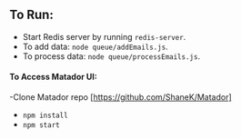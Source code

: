 ## To Run:
- Start Redis server by running `redis-server`.
- To add data: `node queue/addEmails.js`.
- To process data: `node queue/processEmails.js`.

#### To Access Matador UI:
-Clone Matador repo [https://github.com/ShaneK/Matador]
- `npm install`
- `npm start`
